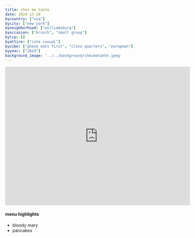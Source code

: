 ```yaml
---
title: chez ma tante
date: 2024-12-28
bycountry: ["usa"]
bycity: ["new york"]
byneighborhood: ["williamsburg"]
byoccasion: ["brunch", "small group"]
bytip: []
byattire: ["cute casual"]
byvibe: ["phone eats first", "close quarters", "european"]
byyear: ["2024"]
background_image: '../../background/chezmatante.jpeg'
---
```


<iframe src="https://www.google.com/maps/embed?pb=!1m18!1m12!1m3!1d3023.595517872992!2d-73.96018368807381!3d40.726919936582306!2m3!1f0!2f0!3f0!3m2!1i1024!2i768!4f13.1!3m3!1m2!1s0x89c259418915de7b%3A0xd21521e340dc9d4c!2sChez%20Ma%20Tante!5e0!3m2!1sen!2sus!4v1736026032037!5m2!1sen!2sus" width="600" height="450" style="border:0;" allowfullscreen="" loading="lazy" referrerpolicy="no-referrer-when-downgrade"></iframe>

#### menu highlights
* bloody mary
* pancakes
